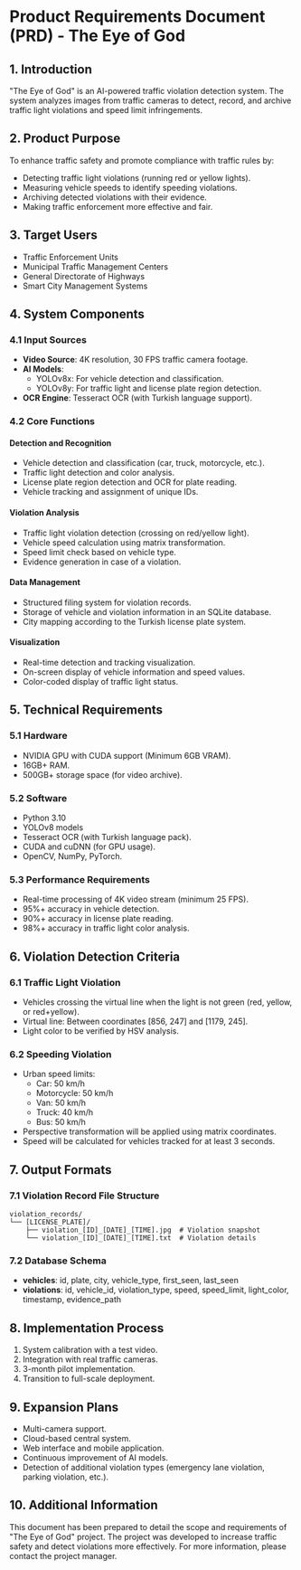 # Product Requirements Document (PRD) - The Eye of God

## 1. Introduction

"The Eye of God" is an AI-powered traffic violation detection system. The system analyzes images from traffic cameras to detect, record, and archive traffic light violations and speed limit infringements.

## 2. Product Purpose

To enhance traffic safety and promote compliance with traffic rules by:
- Detecting traffic light violations (running red or yellow lights).
- Measuring vehicle speeds to identify speeding violations.
- Archiving detected violations with their evidence.
- Making traffic enforcement more effective and fair.

## 3. Target Users

- Traffic Enforcement Units
- Municipal Traffic Management Centers
- General Directorate of Highways
- Smart City Management Systems

## 4. System Components

### 4.1 Input Sources

- **Video Source**: 4K resolution, 30 FPS traffic camera footage.
- **AI Models**:
  - YOLOv8x: For vehicle detection and classification.
  - YOLOv8y: For traffic light and license plate region detection.
- **OCR Engine**: Tesseract OCR (with Turkish language support).

### 4.2 Core Functions

#### Detection and Recognition
- Vehicle detection and classification (car, truck, motorcycle, etc.).
- Traffic light detection and color analysis.
- License plate region detection and OCR for plate reading.
- Vehicle tracking and assignment of unique IDs.

#### Violation Analysis
- Traffic light violation detection (crossing on red/yellow light).
- Vehicle speed calculation using matrix transformation.
- Speed limit check based on vehicle type.
- Evidence generation in case of a violation.

#### Data Management
- Structured filing system for violation records.
- Storage of vehicle and violation information in an SQLite database.
- City mapping according to the Turkish license plate system.

#### Visualization
- Real-time detection and tracking visualization.
- On-screen display of vehicle information and speed values.
- Color-coded display of traffic light status.

## 5. Technical Requirements

### 5.1 Hardware
- NVIDIA GPU with CUDA support (Minimum 6GB VRAM).
- 16GB+ RAM.
- 500GB+ storage space (for video archive).

### 5.2 Software
- Python 3.10
- YOLOv8 models
- Tesseract OCR (with Turkish language pack).
- CUDA and cuDNN (for GPU usage).
- OpenCV, NumPy, PyTorch.

### 5.3 Performance Requirements
- Real-time processing of 4K video stream (minimum 25 FPS).
- 95%+ accuracy in vehicle detection.
- 90%+ accuracy in license plate reading.
- 98%+ accuracy in traffic light color analysis.

## 6. Violation Detection Criteria

### 6.1 Traffic Light Violation
- Vehicles crossing the virtual line when the light is not green (red, yellow, or red+yellow).
- Virtual line: Between coordinates [856, 247] and [1179, 245].
- Light color to be verified by HSV analysis.

### 6.2 Speeding Violation
- Urban speed limits:
  - Car: 50 km/h
  - Motorcycle: 50 km/h
  - Van: 50 km/h
  - Truck: 40 km/h
  - Bus: 50 km/h
- Perspective transformation will be applied using matrix coordinates.
- Speed will be calculated for vehicles tracked for at least 3 seconds.

## 7. Output Formats

### 7.1 Violation Record File Structure
```
violation_records/
└── [LICENSE_PLATE]/
    ├── violation_[ID]_[DATE]_[TIME].jpg  # Violation snapshot
    └── violation_[ID]_[DATE]_[TIME].txt  # Violation details
```

### 7.2 Database Schema
- **vehicles**: id, plate, city, vehicle_type, first_seen, last_seen
- **violations**: id, vehicle_id, violation_type, speed, speed_limit, light_color, timestamp, evidence_path

## 8. Implementation Process

1. System calibration with a test video.
2. Integration with real traffic cameras.
3. 3-month pilot implementation.
4. Transition to full-scale deployment.

## 9. Expansion Plans

- Multi-camera support.
- Cloud-based central system.
- Web interface and mobile application.
- Continuous improvement of AI models.
- Detection of additional violation types (emergency lane violation, parking violation, etc.).

## 10. Additional Information

This document has been prepared to detail the scope and requirements of "The Eye of God" project. The project was developed to increase traffic safety and detect violations more effectively. For more information, please contact the project manager. 